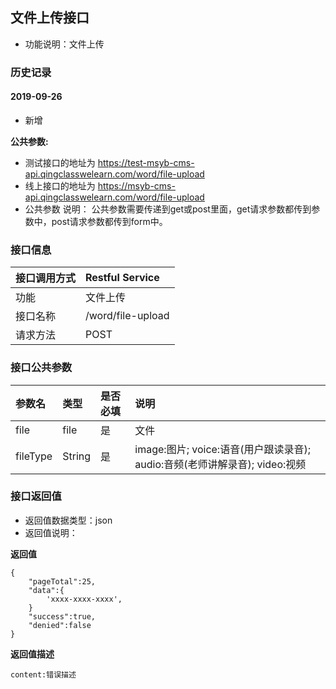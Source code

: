 ## 文件上传接口
+ 功能说明：文件上传

### 历史记录

#### 2019-09-26 
- 新增

**公共参数:**
+ 测试接口的地址为 https://test-msyb-cms-api.qingclasswelearn.com/word/file-upload
+ 线上接口的地址为 https://msyb-cms-api.qingclasswelearn.com/word/file-upload
+ 公共参数 说明： 公共参数需要传递到get或post里面，get请求参数都传到参数中，post请求参数都传到form中。

### 接口信息
|接口调用方式 	|	Restful Service			|
|:--------------|:--------------------------|
|功能	     	| 文件上传					|
|接口名称		|/word/file-upload			|
|请求方法		|POST					    |

### 接口公共参数
|参数名		   		|类型	|是否必填	|说明			    													|
|:------------------|:------|:----------|:----------------------------------------------------------------------|
|file				|file	|是		  	|文件																	|
|fileType			|String	|是		  	|image:图片; voice:语音(用户跟读录音); audio:音频(老师讲解录音); video:视频	|

### 接口返回值
+ 返回值数据类型：json
+ 返回值说明：

**返回值**  

```
{
    "pageTotal":25,
    "data":{
    	'xxxx-xxxx-xxxx',
    }
    "success":true,
    "denied":false
}
```

**返回值描述**  

```
content:错误描述
```